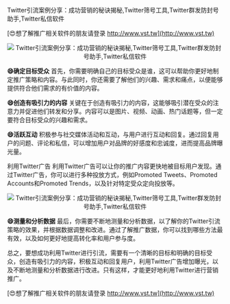 Twitter引流案例分享：成功营销的秘诀揭秘,Twitter筛号工具,Twitter群发防封号助手,Twitter私信软件

[😍想了解推广相关软件的朋友请登录 http://www.vst.tw](http://www.vst.tw)

 <center><img src="https://vst.tw/MP4/tuiguang/png/1.png" alt="Twitter引流案例分享：成功营销的秘诀揭秘,Twitter筛号工具,Twitter群发防封号助手,Twitter私信软件"></center>

**😄确定目标受众**
首先，你需要明确自己的目标受众是谁，这可以帮助你更好地制定推广策略和内容。与此同时，你还需要了解他们的兴趣、需求和痛点，以便能够提供符合他们需求的有价值的内容。

**😄创造有吸引力的内容**
关键在于创造有吸引力的内容，这能够吸引潜在受众的注意力并促进他们转发和分享。内容可以是图片、视频、动画、热门话题等，但一定要符合目标受众的兴趣和需求。

**😄活跃互动**
积极参与社交媒体活动和互动，与用户进行互动和回复。通过回复用户的问题、评论和私信，可以增加用户对品牌的好感度和忠诚度，进而提高品牌曝光量。

利用Twitter广告
利用Twitter广告可以让你的推广内容更快地被目标用户发现。通过Twitter广告，你可以进行多种投放方式，例如Promoted Tweets、Promoted Accounts和Promoted Trends，以及针对特定受众定向投放等。

 <center><img src="https://vst.tw/MP4/tuiguang/png/3.png" alt="Twitter引流案例分享：成功营销的秘诀揭秘,Twitter筛号工具,Twitter群发防封号助手,Twitter私信软件"></center>

**😄测量和分析数据**
最后，你需要不断地测量和分析数据，以了解你的Twitter引流策略的效果，并根据数据调整和改进。通过了解推广数据，你可以找到哪些方法最有效，以及如何更好地提高转化率和用户参与度。

总之，要想成功利用Twitter进行引流，需要有一个清晰的目标和明确的目标受众，创造有吸引力的内容，积极互动和回复用户，利用Twitter广告增加曝光，以及不断地测量和分析数据进行改进。只有这样，才能更好地利用Twitter进行营销推广。

[😍想了解推广相关软件的朋友请登录 http://www.vst.tw](http://www.vst.tw)



